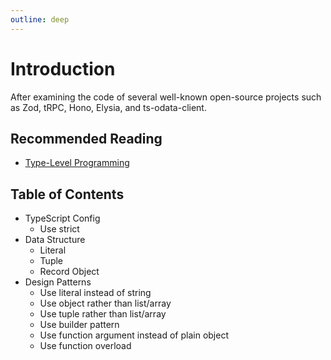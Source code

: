 ```yaml
---
outline: deep
---
```


# Introduction

After examining the code of several well-known open-source projects such as Zod, tRPC, Hono, Elysia, and ts-odata-client.

## Recommended Reading
- [Type-Level Programming](https://type-level-typescript.com/)

## Table of Contents

- TypeScript Config
  - Use strict
- Data Structure
  - Literal
  - Tuple
  - Record Object
- Design Patterns
  - Use literal instead of string
  - Use object rather than list/array
  - Use tuple rather than list/array
  - Use builder pattern
  - Use function argument instead of plain object
  - Use function overload

